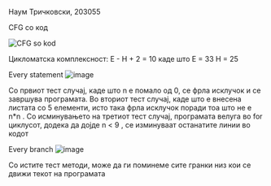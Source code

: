 Наум Тричковски, 203055

CFG со код

![CFG so kod](https://user-images.githubusercontent.com/101992674/171955123-a70169f5-fee6-4ca4-bc0d-50c81dca2d4a.png)




Цикломатска комплексност: Е - Н + 2 = 10 каде што
 Е = 33
 Н = 25

Every statement 
![image](https://user-images.githubusercontent.com/101992674/171958019-08b6da76-7a62-401f-a43a-ff2f156c81f6.png)

Со првиот тест случај, каде што n е помало од 0, се фрла исклучок и се завршува програмата. Во вториот тест случај, каде што е внесена листата со 5 елементи, исто така фрла исклучок поради тоа што не е n*n . Со исминувањето на третиот тест случај, програмата велуга во for циклусот, додека да дојде n < 9 , се изминуваат останатите линии во кодот

Every branch 
![image](https://user-images.githubusercontent.com/101992674/171960126-d2effa47-d3f3-480d-ace3-9c06abe0b9d3.png)

Со истите тест методи, може да ги поминеме сите гранки низ кои се движи текот на програмата
